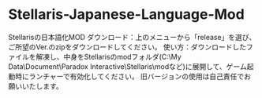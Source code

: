 # Stellaris-Japanese-Language-Mod
Stellarisの日本語化MOD
ダウンロード：上のメニューから「release」を選び、ご所望のVer.のzipをダウンロードしてください。
使い方：ダウンロードしたファイルを解凍し、中身をStellarisのmodフォルダ(C:\My Data\Document\Paradox Interactive\Stellaris\modなど)に展開して、ゲーム起動時にランチャーで有効化してください。
旧バージョンの使用は自己責任でお願いいたします。
